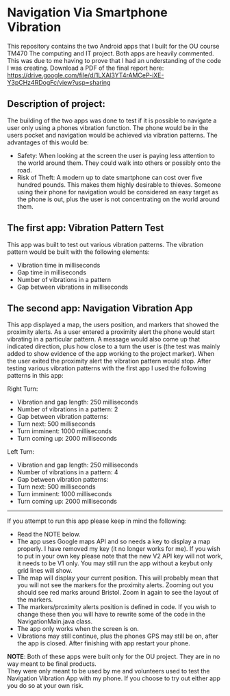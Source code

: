 Navigation Via Smartphone Vibration
========================================

This repository contains the two Android apps that I built for the OU course TM470 The computing 
and IT project. Both apps are heavily commented. This was due to me having to prove that I had an 
understanding of the code I was creating.
Download a PDF of the final report here: https://drive.google.com/file/d/1LXAl3YT4rAMCeP-iXE-Y3pCHz4RDogFc/view?usp=sharing

Description of project:
-------------------------------
The building of the two apps was done to test if it is possible to navigate a user only using a phones
vibration function. The phone would be in the users pocket and navigation would be achieved via 
vibration patterns. The advantages of this would be:

* Safety: When looking at the screen the user is paying less attention to the world around them. They 
could walk into others or possibly onto the road. 
* Risk of Theft: A modern up to date smartphone can cost over five hundred pounds. This makes 
them highly desirable to thieves. Someone using their phone for navigation would be considered an 
easy target as the phone is out, plus the user is not concentrating on the world around them. 

The first app: Vibration Pattern Test
---------------------------------------
This app was built to test out various vibration patterns. The vibration pattern would be built with 
the following elements:
* Vibration time in milliseconds
* Gap time in milliseconds
* Number of vibrations in a pattern
* Gap between vibrations in milliseconds

The second app: Navigation Vibration App
------------------------------------------
This app displayed a map, the users position, and markers that showed the proximity alerts. As a 
user entered a proximity alert the phone would start vibrating in a particular pattern. A message would 
also come up that indicated direction, plus how close to a turn the user is (the test was mainly added 
to show evidence of the app working to the project marker). When the user exited the proximity alert the 
vibration pattern would stop.  After testing various vibration patterns with the first app I used the 
following patterns in this app:

Right Turn:
* Vibration and gap length: 250 milliseconds
* Number of vibrations in a pattern: 2
* Gap between vibration patterns:
* Turn next: 500 milliseconds
* Turn imminent: 1000 milliseconds
* Turn coming up: 2000 milliseconds

Left Turn:
* Vibration and gap length: 250 milliseconds
* Number of vibrations in a pattern: 4
* Gap between vibration patterns:
* Turn next: 500 milliseconds
* Turn imminent: 1000 milliseconds
* Turn coming up: 2000 milliseconds

----------------------------------------------------------------------------
If you attempt to run this app please keep in mind the following:
* Read the NOTE below.
* The app uses Google maps API and so needs a key to display a map properly. I have removed my key (it no 
longer works for me). If you wish to put in your own key please note that the new V2 API key will not work, 
it needs to be V1 only. You may still run the app without a keybut only grid lines will show.
* The map will display your current position. This will probably mean that you will not see the markers for the 
proximity alerts. Zooming out you should see red marks around Bristol. Zoom in again to see the layout of 
the markers.
* The markers/proximity alerts position is defined in code. If you wish to change these then you will have to 
rewrite some of the code in the NavigationMain.java class.
* The app only works when the screen is on.
* Vibrations may still continue, plus the phones GPS may still be on, after the app is closed. After finishing 
with app restart your phone.

__NOTE__: Both of these apps were built only for the OU project. They are in no way meant to be final products.  
They were only meant to be used by me and volunteers used to test the Navigation Vibration App with my phone. 
If you choose to try out either app you do so at your own risk.
